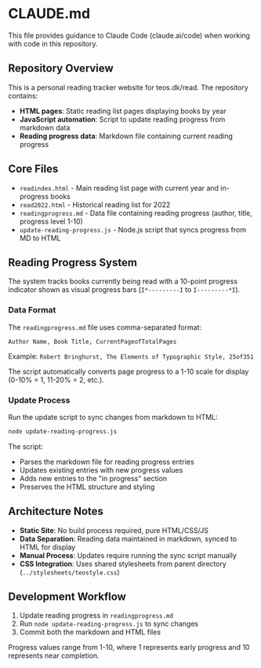 # CLAUDE.md

This file provides guidance to Claude Code (claude.ai/code) when working with code in this repository.

## Repository Overview

This is a personal reading tracker website for teos.dk/read. The repository contains:

- **HTML pages**: Static reading list pages displaying books by year
- **JavaScript automation**: Script to update reading progress from markdown data
- **Reading progress data**: Markdown file containing current reading progress

## Core Files

- `readindex.html` - Main reading list page with current year and in-progress books
- `read2022.html` - Historical reading list for 2022
- `readingprogress.md` - Data file containing reading progress (author, title, progress level 1-10)
- `update-reading-progress.js` - Node.js script that syncs progress from MD to HTML

## Reading Progress System

The system tracks books currently being read with a 10-point progress indicator shown as visual progress bars (`I*---------I` to `I---------*I`).

### Data Format
The `readingprogress.md` file uses comma-separated format:
```
Author Name, Book Title, CurrentPageofTotalPages
```

Example: `Robert Bringhurst, The Elements of Typographic Style, 25of351`

The script automatically converts page progress to a 1-10 scale for display (0-10% = 1, 11-20% = 2, etc.).

### Update Process
Run the update script to sync changes from markdown to HTML:
```bash
node update-reading-progress.js
```

The script:
- Parses the markdown file for reading progress entries
- Updates existing entries with new progress values
- Adds new entries to the "in progress" section
- Preserves the HTML structure and styling

## Architecture Notes

- **Static Site**: No build process required, pure HTML/CSS/JS
- **Data Separation**: Reading data maintained in markdown, synced to HTML for display
- **Manual Process**: Updates require running the sync script manually
- **CSS Integration**: Uses shared stylesheets from parent directory (`../stylesheets/teostyle.css`)

## Development Workflow

1. Update reading progress in `readingprogress.md`
2. Run `node update-reading-progress.js` to sync changes
3. Commit both the markdown and HTML files

Progress values range from 1-10, where 1 represents early progress and 10 represents near completion.